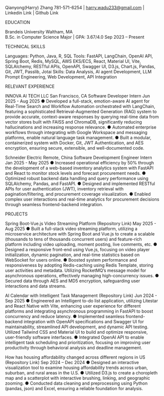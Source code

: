 Qianyong(Harry) Zhang
781-571-6254 | harry.wadu233@gmail.com | Linkedin Link | Github Link

EDUCATION

Brandeis University	Waltham, MA                                                                                   
B.Sc.  in Computer Science Major | GPA: 3.67/4.0                                     	Sep 2023 – Present


TECHNICAL SKILLS

Languages: Python, Java, R, SQL
Tools: FastAPI, LangChain, OpenAI API, Spring Boot, Redis, MySQL, AWS EKS/ECS, React, Material UI, Vite, SQLAlchemy, RESTful APIs, OpenAPI, Swagger UI, D3.js, Chart.js, Pandas, Git, JWT, Passlib, Jotai 
Skills: Data Analysis, AI agent Development, LLM Prompt Engineering, Web Development, API Integration


RELEVANT EXPERIENCE

INNOVA AI TECH LLC	San Francisco, CA
Software Developer Intern	Jun 2025 - Aug 2025 
●	Developed a full-stack, emotion-aware AI agent for Real-Time Search and Workflow Automation orchestrated with LangChain, featuring a sophisticated Retrieval-Augmented Generation (RAG) system to provide accurate, context-aware responses by querying real-time data from vector stores built with FAISS and ChromaDB, significantly reducing hallucinations and increasing response relevance.
●	Automated enterprise workflows through integrating with Google Workspace and messaging platforms, enable natural language task management.
●	Built a modular, containerized system with Docker, Git, JWT Authentication, and AES encryption, ensuring secure, extensible, and well-documented code.

Schneider Electric	Remote,  China
Software Development Engineer Intern	Jan 2025 - May 2025 
●	Increased operational efficiency by 50% through the development of a web-based inventory analytics system with FastAPI and React to monitor stock levels and forecast procurement needs.
●	Optimized robust backend data handling and query performance using SQLAlchemy, Pandas, and FastAPI.
●	Designed and implemented RESTful APIs for user authentication (JWT), inventory retrieval with pagination/filtering, and procurement coverage visualization.
●	Enabled complex user interactions and real-time analytics for procurement decisions through seamless frontend-backend integration.


PROJECTS

Spring Boot-Vue.js Video Streaming Platform (Repository Link)                                                                           May 2025 - Aug 2025
●	Built a full-stack video streaming platform, utilizing a microservice architecture with Spring Boot and Vue.js to create a scalable (thousands to tens of thousands concurrent users) and feature-rich platform including video uploading, moment posting, live comments, etc.
●	Designed a responsive front-end using Vue.js, focusing on video player initialization, dynamic pagination, and real-time statistics based on WebSocket for users online.
●	Boosted system performance and responsiveness by adopting Redis-caching using Redis Template, storing user activities and metadata. Utilizing RocketMQ’s message model for asynchronous operations, effectively managing high-concurrency issues.
●	Secured data through AES and MD5 encryption, safeguarding user interactions and data streams.

AI Calendar with Intelligent Task Management (Repository Link)                                                                           Jun 2024 - Sep 2025
●	Engineered an Intelligent to-do list application, utilizing Litestar and React Native with Vite, enhancing user experience for different platforms and integrating asynchronous programming in FastAPI to boost concurrency and reduce latency.
●	Implemented seamless frontend-backend integration with OpenAPI specifications and Swagger UI for maintainability,  streamlined API development, and dynamic API testing. Utilized Tailwind CSS and Material UI to build and optimize responsive, user-friendly software interfaces.
●	Integrated OpenAI API to enable intelligent task scheduling and prioritization, focusing on improving user productivity through behavioral analysis and deadline management.

How has housing affordability changed across different regions in US (Repository Link)                                    Sep 2024 – Dec 2024
●	Designed an interactive visualization tool to examine housing affordability trends across  urban, suburban, and rural areas in the U.S.
●	Utilized D3.js to create a choropleth map and a scatterplot with interactive brushing, linking, and geographic zooming.
●	Conducted data cleaning and preprocessing using Python (pandas, json) and Excel, ensuring a reliable foundation for analysis.
